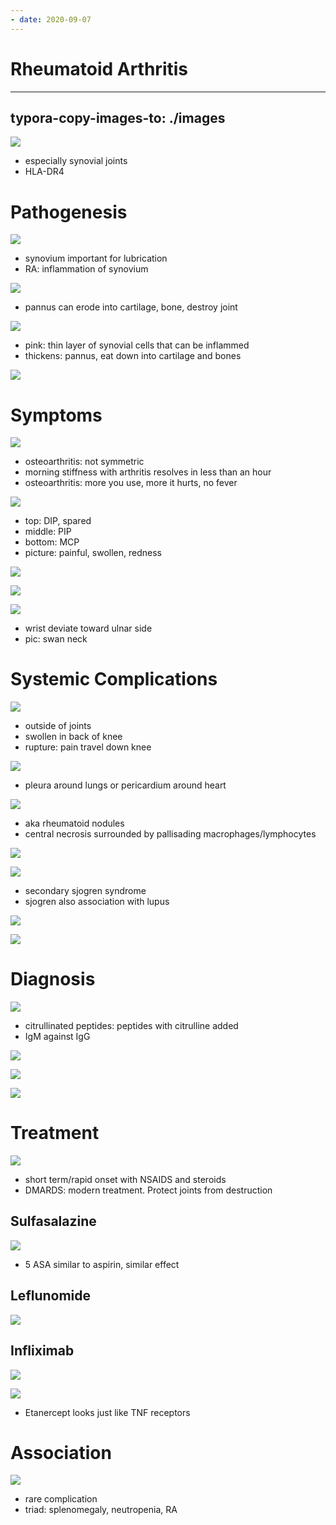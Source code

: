 ```yaml
---
- date: 2020-09-07
---
```


# Rheumatoid Arthritis
---

## typora-copy-images-to: ./images

<!-- rheumatoid arthritis demographics. HLA -->

![](https://photos.thisispiggy.com/file/wikiFiles/3A403FFA-9D8C-4224-A061-16C2FDEF247E.jpg)

- especially synovial joints
- HLA-DR4

# Pathogenesis

<!-- rheumatoid arthritis pathogenesis -->

![](https://photos.thisispiggy.com/file/wikiFiles/5DC16303-EB97-43E6-8E46-77D0961AB320.jpg)

- synovium important for lubrication
- RA: inflammation of synovium

![](https://photos.thisispiggy.com/file/wikiFiles/816552AF-37B8-4F59-B8FB-9B20F619EAED.jpg)

- pannus can erode into cartilage, bone, destroy joint

![](https://photos.thisispiggy.com/file/wikiFiles/95439A33-64F8-4A9F-AC5D-322F82BF0645.jpg)

- pink: thin layer of synovial cells that can be inflammed
- thickens: pannus, eat down into cartilage and bones

![](https://photos.thisispiggy.com/file/wikiFiles/43BDD3E5-EBB9-4DFA-BD09-57DC880B268F.jpg)

# Symptoms

<!-- rheumatoid arthritis symptoms, compare with osteoarthritis -->

![](https://photos.thisispiggy.com/file/wikiFiles/A7E529C2-492E-4591-8E59-8E0874BDB70F.jpg)

- osteoarthritis: not symmetric
- morning stiffness with arthritis resolves in less than an hour
- osteoarthritis: more you use, more it hurts, no fever

![](https://photos.thisispiggy.com/file/wikiFiles/C73F2A39-1EEA-475F-9608-D70CEF23F08E.jpg)

- top: DIP, spared
- middle: PIP
- bottom: MCP
- picture: painful, swollen, redness

![](https://photos.thisispiggy.com/file/wikiFiles/62189C99-4903-48D8-8B0D-38CE9C434E07.jpg)

![](https://photos.thisispiggy.com/file/wikiFiles/A9BC3F2A-49CA-4B2B-8CB9-18605D159109.jpg)

![](https://photos.thisispiggy.com/file/wikiFiles/229754B8-B741-47C2-96B4-2BB6DC6FD14B.jpg)

- wrist deviate toward ulnar side
- pic: swan neck

# Systemic Complications

![](https://photos.thisispiggy.com/file/wikiFiles/77DAA33C-EC91-4282-AB93-6ECD333825E4.jpg)

- outside of joints
- swollen in back of knee
- rupture: pain travel down knee

![](https://photos.thisispiggy.com/file/wikiFiles/52E21F03-C69D-46B7-AFB5-31D3EEA513DC.jpg)

- pleura around lungs or pericardium around heart

![](https://photos.thisispiggy.com/file/wikiFiles/AEE20EB9-22CE-4F47-B730-4645393D3BA4.jpg)

- aka rheumatoid nodules
- central necrosis surrounded by pallisading macrophages/lymphocytes

![](https://photos.thisispiggy.com/file/wikiFiles/1A5CAEB3-F757-480A-9990-04355D280EC8.jpg)

![](https://photos.thisispiggy.com/file/wikiFiles/D9A42883-041C-4C81-A2D0-36BF669849F5.jpg)

- secondary sjogren syndrome
- sjogren also association with lupus

![](https://photos.thisispiggy.com/file/wikiFiles/E9A08F9E-3FC0-4CE7-8563-68851EA1156F.jpg)

![](https://photos.thisispiggy.com/file/wikiFiles/9DE24BEF-2C95-426E-A522-180E4BFA6446.jpg)

# Diagnosis

<!-- rheumatoid arthritis diagnosis -->

![](https://photos.thisispiggy.com/file/wikiFiles/ACD19273-6EE6-44C2-98DB-DDF12F0BC0AA.jpg)

- citrullinated peptides: peptides with citrulline added
- IgM against IgG

![](https://photos.thisispiggy.com/file/wikiFiles/94DCB77B-A542-4EC4-965F-FB364FC31EB2.jpg)

![](https://photos.thisispiggy.com/file/wikiFiles/45EBF23B-622E-42B6-A371-9050E97A7A89.jpg)

![](https://photos.thisispiggy.com/file/wikiFiles/48FC22D0-EA9D-45B9-8470-AE7AB43F9BCE.jpg)

# Treatment

<!-- rheumatoid arthritis treatment. Sulfasalazine and leflunomide moa -->

![](https://photos.thisispiggy.com/file/wikiFiles/E20D7751-490B-41C1-B9A6-5F50D5C36FB8.jpg)

- short term/rapid onset with NSAIDS and steroids
- DMARDS: modern treatment. Protect joints from destruction

## Sulfasalazine

![](https://photos.thisispiggy.com/file/wikiFiles/8D07D6CF-FAA1-45D5-82FF-CEC96A7B82D5.jpg)

- 5 ASA similar to aspirin, similar effect

## Leflunomide

![](https://photos.thisispiggy.com/file/wikiFiles/8532764B-594C-425B-B9F1-76697AC6603A.jpg)

## Infliximab

![](https://photos.thisispiggy.com/file/wikiFiles/660FECA1-C27B-45E3-A99B-B0677BD15388.jpg)

![](https://photos.thisispiggy.com/file/wikiFiles/5718737E-59FD-4437-900B-38F032198CD2.jpg)

- Etanercept looks just like TNF receptors

# Association

<!-- felty syndrome is, symptoms -->

![](https://photos.thisispiggy.com/file/wikiFiles/165616CE-B8CA-429B-B92C-8D05482BBACE.jpg)

- rare complication
- triad: splenomegaly, neutropenia, RA
